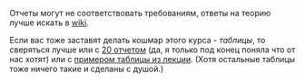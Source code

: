 Отчеты могут не соответствовать требованиям, ответы на теорию лучше искать в [wiki](https://github.com/Winterpuma/bmstu_FaLP/wiki).  

Если вас тоже заставят делать кошмар этого курса - _таблицы_, то сверяться лучше или с [20 отчетом](lab20/lab20_report.pdf) 
(да, я только под конец поняла что от нас хотят) или с [примером таблицы из лекции](../lections/Prolog_lec3_table_example.png). 
(Хотя остальные таблицы тоже ничего такие и сделаны с душой.)
